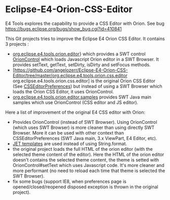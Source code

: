 Eclipse-E4-Orion-CSS-Editor
===========================

E4 Tools explores the capability to provide a CSS Editor with Orion. See bug https://bugs.eclipse.org/bugs/show_bug.cgi?id=410841

This Git projects tries to improve the Eclipse E4 Orion CSS Editor. It contains 3 projects : 

 * [org.eclipse.e4.tools.orion.editor](https://github.com/angelozerr/Eclipse-E4-Orion-CSS-Editor/tree/master/org.eclipse.e4.tools.orion.editor)} which provides
a SWT control [OrionControl](https://github.com/angelozerr/Eclipse-E4-Orion-CSS-Editor/blob/master/org.eclipse.e4.tools.orion.editor/src/org/eclipse/e4/tools/orion/editor/swt/OrionControl.java)
which loads Javascript Orion editor in a SWT Browser. It provides setText, getText, setDirty, isDirty and setFocus methods.
 * [https://github.com/angelozerr/Eclipse-E4-Orion-CSS-Editor/tree/master/org.eclipse.e4.tools.orion.css.editor org.eclipse.e4.tools.orion.css.editor] is the original 
Orion CSS Editor (See [CSSEditorPreferences](https://github.com/angelozerr/Eclipse-E4-Orion-CSS-Editor/blob/master/org.eclipse.e4.tools.orion.css.editor/src/org/eclipse/e4/tools/orion/css/editor/CSSEditorPreferences.java)) 
but instead of using a SWT Browser which loads the Orion CSS Editor, it uses OrionControl.
 * [org.eclipse.e4.tools.orion.editor.samples](https://github.com/angelozerr/Eclipse-E4-Orion-CSS-Editor/tree/master/org.eclipse.e4.tools.orion.editor.samples) provides SWT Java main samples
which use OrionControl (CSS editor and JS editor).

Here a list of improvement of the original E4 CSS editor with Orion: 

 * Provides OrionControl (instead of SWT Browser). Using OrionControl (which uses SWT Browser) is more cleaner than using directly SWT Browser. More it can be used with other context than CSSEditorPreferences
(SWT Java main, 3.x ViewPart, E4 Editor, etc).
 * [JET templates](https://github.com/angelozerr/Eclipse-E4-Orion-CSS-Editor/tree/master/org.eclipse.e4.tools.orion.editor/templates) are used instead of using String.format.
 * the original project loads the full HTML of the orion editor (with the selected theme content of the editor). Here the HTML of the orion editor
 doesn't contains the selected theme content, the theme is setted with OrionControl#setText which uses Javascript code. It's more cleaner and more performant (no need to reload each time that theme is selected the SWT Browser).
 * fix some bugs (support IE8, when preferences page is opened/closed/reopened disposed exception is thrown in the original project).